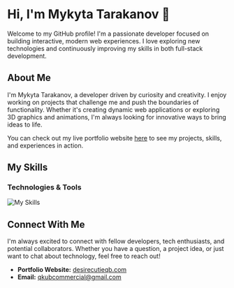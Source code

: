 # Hi, I'm Mykyta Tarakanov 👋

Welcome to my GitHub profile! I'm a passionate developer focused on building interactive, modern web experiences. I love exploring new technologies and continuously improving my skills in both full-stack development.

## About Me

I'm Mykyta Tarakanov, a developer driven by curiosity and creativity. I enjoy working on projects that challenge me and push the boundaries of functionality. Whether it's creating dynamic web applications or exploring 3D graphics and animations, I'm always looking for innovative ways to bring ideas to life.

You can check out my live portfolio website [here](https://desirecutieqb.com) to see my projects, skills, and experiences in action.

## My Skills

### Technologies & Tools
![My Skills](https://go-skill-icons.vercel.app/api/icons?i=js,typescript,nextjs,fastapi,angular,redux,stripe,tailwind,rxjs,mysql,threejs,shadcn,vite,prisma,dynamodb,nodejs,express,python,react,docker,aws,mongodb,sqlite,postgresql)

## Connect With Me

I'm always excited to connect with fellow developers, tech enthusiasts, and potential collaborators. Whether you have a question, a project idea, or just want to chat about technology, feel free to reach out!

- **Portfolio Website:** [desirecutieqb.com](https://desirecutieqb.com)
- **Email:** [qkubcommercial@gmail.com](mailto:qkubcommercial@gmail.com)

<!---
0QKub0/0QKub0 is a ✨ special ✨ repository because its `README.md` (this file) appears on your GitHub profile.
You can click the Preview link to take a look at your changes.
--->
